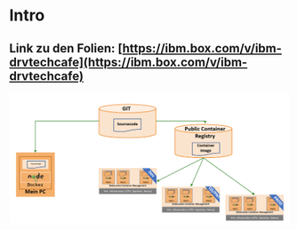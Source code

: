 # Intro

## Link zu den Folien: [https://ibm.box.com/v/ibm-drvtechcafe](https://ibm.box.com/v/ibm-drvtechcafe)

![](../../.gitbook/assets/image%20%2853%29.png)

